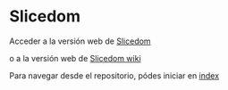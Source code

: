 # Slicedom

Acceder a la versión web de [Slicedom](https://andrezgz.github.io/publish/)

o a la versión web de [Slicedom wiki](https://andrezgz.github.io/publish/mdwiki.html)

Para navegar desde el repositorio, pódes iniciar en [index](./index.md)
